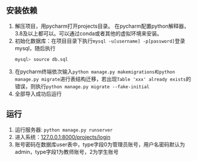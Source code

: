 ## 安装依赖

1. 解压项目，用pycharm打开projects目录。 在pycharm配置python解释器，3.8及以上都可以。可以通过conda或者其他的虚拟环境来安装。
2. 初始化数据库：在项目目录下执行`mysql -u[username] -p[password]`登录mysql，随后执行
    ```bash
    mysql> source db.sql
    ```
3. 在pycharm终端依次输入`python manage.py makemigrations和python manage.py migrate`进行表结构迁移，若出现`Table 'xxx' already exists`的错误，则执行`python manage.py migrate --fake-initial`
4. 全部导入成功后运行

## 运行

1. 运行服务器: `python manage.py runserver`
2. 进入系统：[127.0.0.1:8000/projects/login](127.0.0.1:8000/projects/login)
3. 账号密码在数据库user表中，type字段0为管理员账号，用户名密码默认为admin，type字段1为教师账号，2为学生账号
